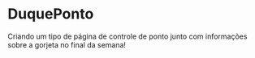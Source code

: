 # DuquePonto
Criando um tipo de página de controle de ponto junto com informações sobre a gorjeta no final da semana!
